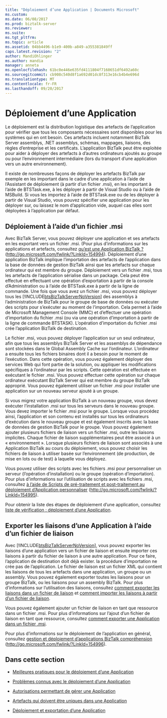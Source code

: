 ```yaml
---
title: "Déploiement d’une Application | Documents Microsoft"
ms.custom: 
ms.date: 06/08/2017
ms.prod: biztalk-server
ms.reviewer: 
ms.suite: 
ms.tgt_pltfrm: 
ms.topic: article
ms.assetid: 04bb4496-b1e9-400b-a849-a355381849ff
caps.latest.revision: "2"
author: MandiOhlinger
ms.author: mandia
manager: anneta
ms.openlocfilehash: 61bc0e446e635fd4111804f7160651df6492a60c
ms.sourcegitcommit: cb908c540d8f1a692d01dc8f313e16cb4b4e696d
ms.translationtype: MT
ms.contentlocale: fr-FR
ms.lasthandoff: 09/20/2017
---
```

# <a name="deploying-an-application"></a>Déploiement d’une Application
Le déploiement est la distribution logistique des artefacts de l’application pour vérifier que tous les composants nécessaires sont disponibles pour les systèmes qui en ont besoin. Ces artefacts incluent notamment BizTalk Server assemblys, .NET assemblys, schémas, mappages, liaisons, des règles d’entreprise et les certificats. L’application BizTalk peut être exploitée pour aider à déployer des artefacts à d’autres ordinateurs ajoutés au groupe ou pour l’environnement intermédiaire (lors du transport d’une application vers un autre environnement).  
  
 Il existe de nombreuses façons de déployer les artefacts BizTalk par exemple en les important dans le cadre d’une application à l’aide de l’Assistant de déploiement (à partir d’un fichier .msi), en les important à l’aide de BTSTask.exe, à les déployer à partir de Visual Studio ou à l’aide de MSBuild. Si vous les importez à l’aide de BTSTask.exe ou de les déployer à partir de Visual Studio, vous pouvez spécifier une application pour les déployer sur, ou laissez le nom d’application vide, auquel cas elles sont déployées à l’application par défaut.  
  
## <a name="deploying-by-using-an-msi-file"></a>Déploiement à l’aide d’un fichier .msi  
 Avec BizTalk Server, vous pouvez déployer une application et ses artefacts en les exportant vers un fichier .msi. (Pour plus d’informations sur les applications et artefacts, consultez [qu’est une Application BizTalk ?](http://go.microsoft.com/fwlink/?LinkId=154994) (http://go.microsoft.com/fwlink/?LinkId=154994). Déploiement d’une application BizTalk implique l’importation des artefacts de l’application dans la base de données de gestion BizTalk ainsi que les artefacts sur chaque ordinateur qui est membre du groupe. Déploiement vers un fichier .msi, tous les artefacts de l’application sérialise dans un package. Cela peut être effectué en effectuant une opération d’exportation à partir de la console d’Administration ou à l’aide de BTSTask.exe à partir de la ligne de commande. Une fois que vous avez un fichier .msi, vous pouvez déployer tous les [!INCLUDE[btsBizTalkServerNoVersion](../includes/btsbiztalkservernoversion-md.md)] des assemblys à l’administration de BizTalk pour le groupe de base de données ou exécuter des scripts pour s’exécuter au moment de l’importation. Cela permet à l’aide de Microsoft Management Console (MMC) et d’effectuer une opération d’importation du fichier .msi (ou via une opération d’importation à partir de la ligne de commande BTSTASK). L’opération d’importation du fichier .msi crée l’application BizTalk de destination.  
  
 Le fichier .msi, vous pouvez déployer l’application sur un seul ordinateur, afin que tous les assemblys BizTalk Server et les assemblys de dépendance sont stockées dans le Global Assembly Cache sur l’ordinateur. L’ordinateur a ensuite tous les fichiers binaires dont il a besoin pour le moment de l’exécution. Dans cette opération, vous pouvez également déployer des services Web qui font partie de la solution, ou appliquer les modifications spécifiques à l’ordinateur par les scripts. Cette opération est effectuée en exécutant le fichier .msi. Vous pouvez effectuer cette opération sur chaque ordinateur exécutant BizTalk Server qui est membre du groupe BizTalk approprié. Vous pouvez également utiliser un fichier .msi pour installer une application sur un nouveau serveur ajouté à un groupe.  
  
 Si vous migrez votre application BizTalk à un nouveau groupe, vous devez exécuter l’installation .msi sur tous les serveurs dans le nouveau groupe. Vous devez importer le fichier .msi pour le groupe. Lorsque vous procédez ainsi, l’application et son contenu est installés sur tous les ordinateurs d’exécution dans le nouveau groupe et est également inscrits avec la base de données de gestion BizTalk pour le groupe. Vous pouvez également ajouter plusieurs fichiers de liaison vers un fichier .msi, outre les liaisons implicites. Chaque fichier de liaison supplémentaires peut être associé à un « environnement ». Lorsque plusieurs fichiers de liaison sont associés à une Application BizTalk au cours du déploiement, vous pouvez choisir les fichiers de liaison à utiliser basée sur l’environnement (de production, de mise en lots ou de test) à laquelle vous déployez.  
  
 Vous pouvez utiliser des scripts avec les fichiers .msi pour personnaliser un serveur (l’opération d’installation) ou le groupe (opération d’importation). Pour plus d’informations sur l’utilisation de scripts avec les fichiers .msi, consultez [à l’aide de Scripts de pré-traitement et post-traitement au déploiement d’Application personnaliser](http://go.microsoft.com/fwlink/?LinkId=154995) (http://go.microsoft.com/fwlink/?LinkId=154995).  
  
 Pour obtenir la liste des étapes de déploiement d’une application, consultez [liste de vérification : déploiement d’une Application](../technical-guides/checklist-deploying-an-application.md).  
  
## <a name="exporting-an-applications-bindings-by-using-a-binding-file"></a>Exporter les liaisons d’une Application à l’aide d’un fichier de liaison  
 Avec [!INCLUDE[btsBizTalkServerNoVersion](../includes/btsbiztalkservernoversion-md.md)], vous pouvez exporter les liaisons d’une application vers un fichier de liaison et ensuite importer ces liaisons à partir du fichier de liaison à une autre application. Pour ce faire, l’application de destination doit déjà exister. la procédure d’importation ne crée pas de l’application. Le fichier de liaison est un fichier XML qui contient les liaisons de tous les artefacts dans une application, un groupe ou un assembly. Vous pouvez également exporter toutes les liaisons pour un groupe BizTalk, ou les liaisons pour un assembly BizTalk. Pour plus d’informations sur l’utilisation des liaisons, consultez [comment exporter les liaisons dans un fichier de liaison](../technical-guides/how-to-export-bindings-to-a-binding-file.md) et [comment importer les liaisons à partir d’un fichier de liaison](../technical-guides/how-to-import-bindings-from-a-binding-file.md).  
  
 Vous pouvez également ajouter un fichier de liaison en tant que ressource dans un fichier .msi. Pour plus d’informations sur l’ajout d’un fichier de liaison en tant que ressource, consultez [comment exporter une Application dans un fichier .msi](../technical-guides/how-to-export-an-application-to-an-msi-file.md).  
  
 Pour plus d’informations sur le déploiement de l’application en général, consultez [gestion et déploiement d’applications BizTalk compréhension](http://go.microsoft.com/fwlink/?LinkId=154996) (http://go.microsoft.com/fwlink/?LinkId=154996).  
  
## <a name="in-this-section"></a>Dans cette section  
  
-   [Meilleures pratiques pour le déploiement d’une Application](../technical-guides/best-practices-for-deploying-an-application.md)  
  
-   [Problèmes connus avec le déploiement d’une Application](../technical-guides/known-issues-with-deploying-an-application.md)  
  
-   [Autorisations permettant de gérer une Application](../technical-guides/permissions-for-managing-an-application.md)  
  
-   [Artefacts qui doivent être uniques dans une Application](../technical-guides/artifacts-that-must-be-unique-in-an-application.md)  
  
-   [Déploiement et exportation d’une Application](../technical-guides/deploying-and-exporting-an-application.md)